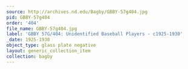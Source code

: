 ```yaml
---
source: http://archives.nd.edu/Bagby/GBBY-57g404.jpg
pid: GBBY-57g404
order: '404'
file_name: GBBY-57g404.jpg
label: 'GBBY 57G/404: Unidentified Baseball Players - c1925-1930'
_date: 1925-1930
object_type: glass plate negative
layout: generic_collection_item
collection: bagby
---
```

